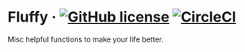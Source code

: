# Fluffy &middot; [![GitHub license](https://img.shields.io/badge/license-MIT-blue.svg)](https://github.com/keisei77/fluffy/blob/develop/README.md) [![CircleCI](https://circleci.com/gh/keisei77/fluffy.svg?style=svg)](https://circleci.com/gh/keisei77/fluffy)

Misc helpful functions to make your life better.
